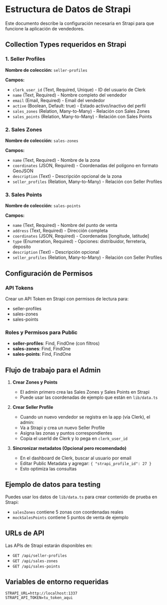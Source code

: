 # Estructura de Datos de Strapi

Este documento describe la configuración necesaria en Strapi para que funcione la aplicación de vendedores.

## Collection Types requeridos en Strapi

### 1. Seller Profiles

**Nombre de colección:** `seller-profiles`

**Campos:**
- `clerk_user_id` (Text, Required, Unique) - ID del usuario de Clerk
- `name` (Text, Required) - Nombre completo del vendedor
- `email` (Email, Required) - Email del vendedor
- `active` (Boolean, Default: true) - Estado activo/inactivo del perfil
- `sales_zones` (Relation, Many-to-Many) - Relación con Sales Zones
- `sales_points` (Relation, Many-to-Many) - Relación con Sales Points

### 2. Sales Zones

**Nombre de colección:** `sales-zones`

**Campos:**
- `name` (Text, Required) - Nombre de la zona
- `coordinates` (JSON, Required) - Coordenadas del polígono en formato GeoJSON
- `description` (Text) - Descripción opcional de la zona
- `seller_profiles` (Relation, Many-to-Many) - Relación con Seller Profiles

### 3. Sales Points

**Nombre de colección:** `sales-points`

**Campos:**
- `name` (Text, Required) - Nombre del punto de venta
- `address` (Text, Required) - Dirección completa
- `coordinates` (JSON, Required) - Coordenadas [longitude, latitude]
- `type` (Enumeration, Required) - Opciones: distribuidor, ferreteria, deposito
- `description` (Text) - Descripción opcional
- `seller_profiles` (Relation, Many-to-Many) - Relación con Seller Profiles

## Configuración de Permisos

### API Tokens
Crear un API Token en Strapi con permisos de lectura para:
- seller-profiles
- sales-zones
- sales-points

### Roles y Permisos para Public
- **seller-profiles**: Find, FindOne (con filtros)
- **sales-zones**: Find, FindOne
- **sales-points**: Find, FindOne

## Flujo de trabajo para el Admin

1. **Crear Zones y Points**
   - El admin primero crea las Sales Zones y Sales Points en Strapi
   - Puede usar las coordenadas de ejemplo que están en `lib/data.ts`

2. **Crear Seller Profile**
   - Cuando un nuevo vendedor se registra en la app (vía Clerk), el admin:
   - Va a Strapi y crea un nuevo Seller Profile
   - Asigna las zonas y puntos correspondientes
   - Copia el userId de Clerk y lo pega en `clerk_user_id`

3. **Sincronizar metadatos (Opcional pero recomendado)**
   - En el dashboard de Clerk, buscar al usuario por email
   - Editar Public Metadata y agregar: `{ "strapi_profile_id": 27 }`
   - Esto optimiza las consultas

## Ejemplo de datos para testing

Puedes usar los datos de `lib/data.ts` para crear contenido de prueba en Strapi:
- `salesZones` contiene 5 zonas con coordenadas reales
- `mockSalesPoints` contiene 5 puntos de venta de ejemplo

## URLs de API

Las APIs de Strapi estarán disponibles en:
- `GET /api/seller-profiles`
- `GET /api/sales-zones`
- `GET /api/sales-points`

## Variables de entorno requeridas

```env
STRAPI_URL=http://localhost:1337
STRAPI_API_TOKEN=tu_token_aqui
```
